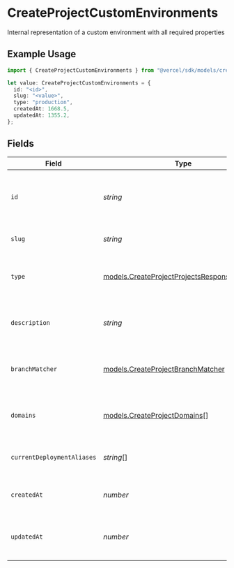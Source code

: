 # CreateProjectCustomEnvironments

Internal representation of a custom environment with all required properties

## Example Usage

```typescript
import { CreateProjectCustomEnvironments } from "@vercel/sdk/models/createprojectop.js";

let value: CreateProjectCustomEnvironments = {
  id: "<id>",
  slug: "<value>",
  type: "production",
  createdAt: 1668.5,
  updatedAt: 1355.2,
};
```

## Fields

| Field                                                                                            | Type                                                                                             | Required                                                                                         | Description                                                                                      |
| ------------------------------------------------------------------------------------------------ | ------------------------------------------------------------------------------------------------ | ------------------------------------------------------------------------------------------------ | ------------------------------------------------------------------------------------------------ |
| `id`                                                                                             | *string*                                                                                         | :heavy_check_mark:                                                                               | Unique identifier for the custom environment (format: env_*)                                     |
| `slug`                                                                                           | *string*                                                                                         | :heavy_check_mark:                                                                               | URL-friendly name of the environment                                                             |
| `type`                                                                                           | [models.CreateProjectProjectsResponse200Type](../models/createprojectprojectsresponse200type.md) | :heavy_check_mark:                                                                               | The type of environment (production, preview, or development)                                    |
| `description`                                                                                    | *string*                                                                                         | :heavy_minus_sign:                                                                               | Optional description of the environment's purpose                                                |
| `branchMatcher`                                                                                  | [models.CreateProjectBranchMatcher](../models/createprojectbranchmatcher.md)                     | :heavy_minus_sign:                                                                               | Configuration for matching git branches to this environment                                      |
| `domains`                                                                                        | [models.CreateProjectDomains](../models/createprojectdomains.md)[]                               | :heavy_minus_sign:                                                                               | List of domains associated with this environment                                                 |
| `currentDeploymentAliases`                                                                       | *string*[]                                                                                       | :heavy_minus_sign:                                                                               | List of aliases for the current deployment                                                       |
| `createdAt`                                                                                      | *number*                                                                                         | :heavy_check_mark:                                                                               | Timestamp when the environment was created                                                       |
| `updatedAt`                                                                                      | *number*                                                                                         | :heavy_check_mark:                                                                               | Timestamp when the environment was last updated                                                  |